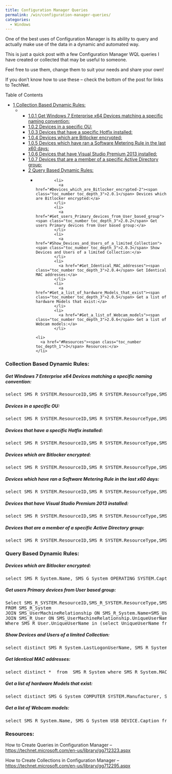 ```yaml
---
title: Configuration Manager Queries
permalink: /win/configuration-manager-queries/
categories:
  - Windows
---
```

One of the best uses of Configuration Manager is its ability to query and actually make use of the data in a dynamic and automated way.

This is just a quick post with a few Configuration Manager WQL queries I have created or collected that may be useful to someone.

Feel free to use them, change them to suit your needs and share your own!

If you don&#8217;t know how to use these – check the bottom of the post for links to TechNet.

<div id="toc_container" class="no_bullets">
  <p class="toc_title">
    Table of Contents
  </p>
  
  <ul class="toc_list">
    <li>
      <a href="#Collection_Based_Dynamic_Rules"><span class="toc_number toc_depth_1">1</span> Collection Based Dynamic Rules:</a><ul>
        <li>
          <ul>
            <li>
              <a href="#Get_Windows_7_Enterprise_x64_Devices_matching_a_specific_naming_convention"><span class="toc_number toc_depth_3">1.0.1</span> Get Windows 7 Enterprise x64 Devices matching a specific naming convention:</a>
            </li>
            <li>
              <a href="#Devices_in_a_specific_OU"><span class="toc_number toc_depth_3">1.0.2</span> Devices in a specific OU:</a>
            </li>
            <li>
              <a href="#Devices_that_have_a_specific_Hotfix_installed"><span class="toc_number toc_depth_3">1.0.3</span> Devices that have a specific Hotfix installed:</a>
            </li>
            <li>
              <a href="#Devices_which_are_Bitlocker_encrypted"><span class="toc_number toc_depth_3">1.0.4</span> Devices which are Bitlocker encrypted:</a>
            </li>
            <li>
              <a href="#Devices_which_have_ran_a_Software_Metering_Rule_in_the_last_x60_days"><span class="toc_number toc_depth_3">1.0.5</span> Devices which have ran a Software Metering Rule in the last x60 days:</a>
            </li>
            <li>
              <a href="#Devices_that_have_Visual_Studio_Premium_2013_installed"><span class="toc_number toc_depth_3">1.0.6</span> Devices that have Visual Studio Premium 2013 installed:</a>
            </li>
            <li>
              <a href="#Devices_that_are_a_member_of_a_specific_Active_Directory_group"><span class="toc_number toc_depth_3">1.0.7</span> Devices that are a member of a specific Active Directory group:</a>
            </li>
    <li>
      <a href="#Query_Based_Dynamic_Rules"><span class="toc_number toc_depth_1">2</span> Query Based Dynamic Rules:</a><ul>
        <li>

            <li>
              <a href="#Devices_which_are_Bitlocker_encrypted-2"><span class="toc_number toc_depth_3">2.0.1</span> Devices which are Bitlocker encrypted:</a>
            </li>
            <li>
              <a href="#Get_users_Primary_devices_from_User_based_group"><span class="toc_number toc_depth_3">2.0.2</span> Get users Primary devices from User based group:</a>
            </li>
            <li>
              <a href="#Show_Devices_and_Users_of_a_limited_Collection"><span class="toc_number toc_depth_3">2.0.3</span> Show Devices and Users of a limited Collection:</a>
            </li>
            <li>
              <a href="#Get_Identical_MAC_addresses"><span class="toc_number toc_depth_3">2.0.4</span> Get Identical MAC addresses:</a>
            </li>
            <li>
              <a href="#Get_a_list_of_hardware_Models_that_exist"><span class="toc_number toc_depth_3">2.0.5</span> Get a list of hardware Models that exist:</a>
            </li>
            <li>
              <a href="#Get_a_list_of_Webcam_models"><span class="toc_number toc_depth_3">2.0.6</span> Get a list of Webcam models:</a>
            </li>
   
    <li>
      <a href="#Resources"><span class="toc_number toc_depth_1">3</span> Resources:</a>
    </li>

</div>

### <span id="Collection_Based_Dynamic_Rules">Collection Based Dynamic Rules:</span>

##### <span id="Get_Windows_7_Enterprise_x64_Devices_matching_a_specific_naming_convention">Get Windows 7 Enterprise x64 Devices matching a specific naming convention:</span>

<pre class="height-set:true height:1024 width-set:true width:800 nums:false nums-toggle:false wrap:true lang:default decode:true">select SMS_R_SYSTEM.ResourceID,SMS_R_SYSTEM.ResourceType,SMS_R_SYSTEM.Name,SMS_R_SYSTEM.SMSUniqueIdentifier,SMS_R_SYSTEM.ResourceDomainORWorkgroup,SMS_R_SYSTEM.Client from SMS_R_System inner join SMS_G_System_SYSTEM on SMS_G_System_SYSTEM.ResourceID = SMS_R_System.ResourceId inner join SMS_G_System_OPERATING_SYSTEM on SMS_G_System_OPERATING_SYSTEM.ResourceID = SMS_R_System.ResourceId inner join SMS_G_System_COMPUTER_SYSTEM on SMS_G_System_COMPUTER_SYSTEM.ResourceId = SMS_R_System.ResourceId where SMS_G_System_OPERATING_SYSTEM.Caption = "Microsoft Windows 7 Enterprise" and SMS_G_System_COMPUTER_SYSTEM.SystemType = "x64-based PC" and SMS_G_System_SYSTEM.Name like "HOSTNAME%"</pre>

##### <span id="Devices_in_a_specific_OU">Devices in a specific OU:</span>

<pre class="nums:false nums-toggle:false wrap:true lang:default decode:true ">select SMS_R_SYSTEM.ResourceID,SMS_R_SYSTEM.ResourceType,SMS_R_SYSTEM.Name,SMS_R_SYSTEM.SMSUniqueIdentifier,SMS_R_SYSTEM.ResourceDomainORWorkgroup,SMS_R_SYSTEM.Client from SMS_R_System where SMS_R_System.SystemOUName = "Atlantis.local/Atlantis/WORKSTATIONS/PRODUCTION"
</pre>

##### <span id="Devices_that_have_a_specific_Hotfix_installed">Devices that have a specific Hotfix installed:</span>

<pre class="nums:false nums-toggle:false wrap:true lang:default decode:true">select SMS_R_SYSTEM.ResourceID,SMS_R_SYSTEM.ResourceType,SMS_R_SYSTEM.Name,SMS_R_SYSTEM.SMSUniqueIdentifier,SMS_R_SYSTEM.ResourceDomainORWorkgroup,SMS_R_SYSTEM.Client from SMS_R_System inner join SMS_G_System_QUICK_FIX_ENGINEERING on SMS_G_System_QUICK_FIX_ENGINEERING.ResourceId = SMS_R_System.ResourceId where SMS_G_System_QUICK_FIX_ENGINEERING.HotFixID = "KB2520155"</pre>

##### <span id="Devices_which_are_Bitlocker_encrypted">Devices which are Bitlocker encrypted:</span>

<pre class="nums:false nums-toggle:false wrap:true lang:default decode:true">select SMS_R_SYSTEM.ResourceID,SMS_R_SYSTEM.ResourceType,SMS_R_SYSTEM.Name,SMS_R_SYSTEM.SMSUniqueIdentifier,SMS_R_SYSTEM.ResourceDomainORWorkgroup,SMS_R_SYSTEM.Client from SMS_R_System inner join SMS_G_System_BITLOCKER_DETAILS on SMS_G_System_BITLOCKER_DETAILS.ResourceID = SMS_R_System.ResourceId inner join SMS_G_System_OPERATING_SYSTEM on SMS_G_System_OPERATING_SYSTEM.ResourceId = SMS_R_System.ResourceId where SMS_G_System_BITLOCKER_DETAILS.ProtectionStatus = 1</pre>

##### <span id="Devices_which_have_ran_a_Software_Metering_Rule_in_the_last_x60_days">Devices which have ran a Software Metering Rule in the last x60 days:</span>

<pre class="nums:false nums-toggle:false wrap:true lang:default decode:true">select SMS_R_SYSTEM.ResourceID,SMS_R_SYSTEM.ResourceType,SMS_R_SYSTEM.Name,SMS_R_SYSTEM.SMSUniqueIdentifier,SMS_R_SYSTEM.ResourceDomainORWorkgroup,SMS_R_SYSTEM.Client from SMS_R_SYSTEM inner join SMS_MonthlyUsageSummary on SMS_R_SYSTEM.ResourceID = SMS_MonthlyUsageSummary.ResourceID    INNER JOIN SMS_MeteredFiles ON SMS_MonthlyUsageSummary.FileID = SMS_MeteredFile.MeteredFileID    WHERE DateDiff(day, SMS_MonthlyUsageSummary.LastUsage, GetDate()) &lt; 60  AND SMS_MeteredFiles.RuleID = 16777421</pre>

##### <span id="Devices_that_have_Visual_Studio_Premium_2013_installed">Devices that have Visual Studio Premium 2013 installed:</span>

<pre class="nums:false nums-toggle:false wrap:true lang:default decode:true">select SMS_R_SYSTEM.ResourceID,SMS_R_SYSTEM.ResourceType,SMS_R_SYSTEM.Name,SMS_R_SYSTEM.SMSUniqueIdentifier,SMS_R_SYSTEM.ResourceDomainORWorkgroup,SMS_R_SYSTEM.Client from SMS_R_System inner join SMS_G_System_ADD_REMOVE_PROGRAMS on SMS_G_System_ADD_REMOVE_PROGRAMS.ResourceID = SMS_R_System.ResourceId where SMS_G_System_ADD_REMOVE_PROGRAMS.DisplayName like "Microsoft Visual Studio Premium 2013" order by SMS_R_System.Name</pre>

##### <span id="Devices_that_are_a_member_of_a_specific_Active_Directory_group">Devices that are a member of a specific Active Directory group:</span>

<pre class="nums:false nums-toggle:false wrap:true lang:default decode:true">select SMS_R_SYSTEM.ResourceID,SMS_R_SYSTEM.ResourceType,SMS_R_SYSTEM.Name,SMS_R_SYSTEM.SMSUniqueIdentifier,SMS_R_SYSTEM.ResourceDomainORWorkgroup,SMS_R_SYSTEM.Client from SMS_R_System where SMS_R_System.SecurityGroupName = 'ATLANTIS\\GROUPNAME'</pre>

### <span id="Query_Based_Dynamic_Rules">Query Based Dynamic Rules:</span>

##### <span id="Devices_which_are_Bitlocker_encrypted-2">Devices which are Bitlocker encrypted:</span>

<pre class="nums:false nums-toggle:false wrap:true lang:default decode:true">select SMS_R_System.Name, SMS_G_System_OPERATING_SYSTEM.Caption, SMS_G_System_COMPUTER_SYSTEM.Model, SMS_R_System.LastLogonUserName from  SMS_R_System inner join SMS_G_System_BITLOCKER_DETAILS on SMS_G_System_BITLOCKER_DETAILS.ResourceID = SMS_R_System.ResourceId inner join SMS_G_System_OPERATING_SYSTEM on SMS_G_System_OPERATING_SYSTEM.ResourceID = SMS_R_System.ResourceId inner join SMS_G_System_COMPUTER_SYSTEM on SMS_G_System_COMPUTER_SYSTEM.ResourceID = SMS_R_System.ResourceId where SMS_G_System_BITLOCKER_DETAILS.ProtectionStatus = 1 order by SMS_R_System.Name</pre>

##### <span id="Get_users_Primary_devices_from_User_based_group">Get users Primary devices from User based group:</span>

<pre class="nums:false nums-toggle:false wrap:true lang:default decode:true">Select SMS_R_SYSTEM.ResourceID,SMS_R_SYSTEM.ResourceType,SMS_R_SYSTEM.Name,SMS_R_SYSTEM.SMSUniqueIdentifier,SMS_R_SYSTEM.ResourceDomainORWorkgroup,SMS_R_SYSTEM.Client, SMS_R_User.UniqueUserName
FROM SMS_R_System
JOIN SMS_UserMachineRelationship ON SMS_R_System.Name=SMS_UserMachineRelationship.MachineResourceName
JOIN SMS_R_User ON SMS_UserMachineRelationship.UniqueUserName=SMS_R_User.UniqueUserName
Where SMS_R_User.UniqueUserName in (select UniqueUserName from SMS_R_User where UserGroupName = "ATLANTIS\\UsersGroupName")</pre>

##### <span id="Show_Devices_and_Users_of_a_limited_Collection">Show Devices and Users of a limited Collection:</span>

<pre class="nums:false nums-toggle:false wrap:true lang:default decode:true">select distinct SMS_R_System.LastLogonUserName, SMS_R_System.Name, SMS_R_System.LastLogonUserDomain, SMS_R_System.LastLogonTimestamp, SMS_R_System.IPAddresses from  SMS_R_System order by SMS_R_System.IPAddresses</pre>

##### <span id="Get_Identical_MAC_addresses">Get Identical MAC addresses:</span>

<pre class="nums:false nums-toggle:false wrap:true lang:default decode:true">select distinct *  from  SMS_R_System where SMS_R_System.MACAddresses = "50:1a:c5:ff:10:88"</pre>

##### <span id="Get_a_list_of_hardware_Models_that_exist">Get a list of hardware Models that exist:</span>

<pre class="nums:false nums-toggle:false wrap:true lang:default decode:true">select distinct SMS_G_System_COMPUTER_SYSTEM.Manufacturer, SMS_G_System_COMPUTER_SYSTEM.Model from  SMS_R_System inner join SMS_G_System_COMPUTER_SYSTEM on SMS_G_System_COMPUTER_SYSTEM.ResourceID = SMS_R_System.ResourceId</pre>

##### <span id="Get_a_list_of_Webcam_models">Get a list of Webcam models:</span>

<pre class="nums:false nums-toggle:false wrap:true lang:default decode:true ">select SMS_R_System.Name, SMS_G_System_USB_DEVICE.Caption from  SMS_R_System inner join SMS_G_System_USB_DEVICE on SMS_G_System_USB_DEVICE.ResourceID = SMS_R_System.ResourceId where SMS_G_System_USB_DEVICE.Caption like "%CAM%" order by SMS_R_System.Name</pre>

### <span id="Resources">Resources:</span>

How to Create Queries in Configuration Manager &#8211; <a href="https://technet.microsoft.com/en-us/library/gg712323.aspx" target="_blank">https://technet.microsoft.com/en-us/library/gg712323.aspx</a>

How to Create Collections in Configuration Manager &#8211; <a href="https://technet.microsoft.com/en-us/library/gg712295.aspx" target="_blank">https://technet.microsoft.com/en-us/library/gg712295.aspx</a>
